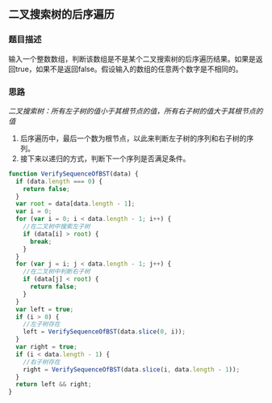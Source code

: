 ## 二叉搜索树的后序遍历

### 题目描述

输入一个整数数组，判断该数组是不是某个二叉搜索树的后序遍历结果。如果是返回true，如果不是返回false。假设输入的数组的任意两个数字是不相同的。

### 思路

*二叉搜索树：所有左子树的值小于其根节点的值，所有右子树的值大于其根节点的值*
1. 后序遍历中，最后一个数为根节点，以此来判断左子树的序列和右子树的序列。
2. 接下来以递归的方式，判断下一个序列是否满足条件。
```javascript
function VerifySequenceOfBST(data) {
  if (data.length === 0) {
    return false;
  }
  var root = data[data.length - 1];
  var i = 0;
  for (var i = 0; i < data.length - 1; i++) {
    //在二叉树中搜索左子树
    if (data[i] > root) {
      break;
    }
  }
  for (var j = i; j < data.length - 1; j++) {
    //在二叉树中判断右子树
    if (data[j] < root) {
      return false;
    }
  }
  var left = true;
  if (i > 0) {
    //左子树存在
    left = VerifySequenceOfBST(data.slice(0, i));
  }
  var right = true;
  if (i < data.length - 1) {
    //右子树存在
    right = VerifySequenceOfBST(data.slice(i, data.length - 1));
  }
  return left && right;
}
```
